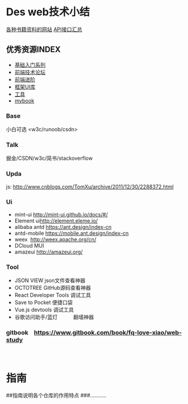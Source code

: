 # Des  web技术小结
[各种书籍资料的网站](https://github.com/justjavac/free-programming-books-zh_CN) 
[API接口汇总](https://github.com/toddmotto/public-apis) 
## 优秀资源INDEX
* [基础入门系列](#base)
* [前端技术论坛](#talk)
* [前端进阶](#upda)
* [框架UI库](#ui)
* [工具](#tool)  
* [mybook](#gitbook)     
### Base
  小白可选 <w3c/runoob/csdn> 

### Talk    
  掘金/CSDN/w3c/简书/stackoverflow 
    
### Upda  
  js: <http://www.cnblogs.com/TomXu/archive/2011/12/30/2288372.html> 
### Ui
*   mint-ui  <http://mint-ui.github.io/docs/#/> 
*   Element ui<http://element.eleme.io/>
*   alibaba antd <https://ant.design/index-cn> 
*   antd-mobile <https://mobile.ant.design/index-cn>
*   weex  <http://weex.apache.org/cn/>  
*   DCloud  MUI 
*   amazeui <http://amazeui.org/>                       

### Tool <br>
* JSON VIEW                  json文件查看神器 
* OCTOTREE                   GitHub源码查看神器
* React Developer Tools      调试工具 
* Save to Pocket             便捷口袋
* Vue.js devtools            调试工具
* 谷歌访问助手/蓝灯             翻墙神器  

### gitbook    <https://www.gitbook.com/book/fq-love-xiao/web-study>
      
# 指南
##指南说明各个仓库的作用特点
###...........
